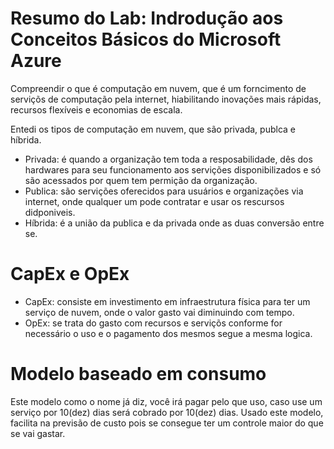 # Resumo do Lab: Indrodução aos Conceitos Básicos do Microsoft Azure


Compreendir o que é computação em nuvem, que é um forncimento de serviçõs de computação pela internet, hiabilitando
inovações mais rápidas, recursos flexíveis e economias de escala.

Entedi os tipos de computação em nuvem, que são privada, publca e híbrida.

- Privada: é quando a organização tem toda a resposabilidade, dês dos hardwares para seu funcionamento 
aos servições disponibilizados e só são acessados por quem tem permição da organização.
- Publica: são servições oferecidos para usuários e organizações via internet, onde qualquer um pode contratar
e usar os rescursos didponiveis.
- Híbrida: é a união da publica e da privada onde as duas conversão entre se.


# CapEx e OpEx

- CapEx: consiste em investimento em infraestrutura física para ter um serviço de nuvem, onde
o valor gasto vai diminuindo com tempo.
- OpEx: se trata do gasto com recursos e serviçõs conforme for necessário o uso e o pagamento dos mesmos segue a mesma logica.

# Modelo baseado em consumo

Este modelo como o nome já diz, você irá pagar pelo que uso, caso use um serviço por 10(dez) dias
será cobrado por 10(dez) dias. Usado este modelo, facilita na previsão de custo pois se consegue 
ter um controle maior do que se vai gastar.


